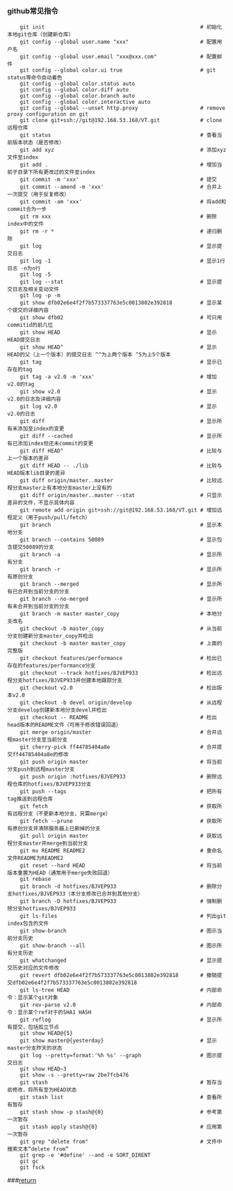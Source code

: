 ### github常见指令
        git init                                                  # 初始化本地git仓库（创建新仓库）
        git config --global user.name "xxx"                       # 配置用户名
        git config --global user.email "xxx@xxx.com"              # 配置邮件
        git config --global color.ui true                         # git status等命令自动着色
        git config --global color.status auto
        git config --global color.diff auto
        git config --global color.branch auto
        git config --global color.interactive auto
        git config --global --unset http.proxy                    # remove  proxy configuration on git
        git clone git+ssh://git@192.168.53.168/VT.git             # clone远程仓库
        git status                                                # 查看当前版本状态（是否修改）
        git add xyz                                               # 添加xyz文件至index
        git add .                                                 # 增加当前子目录下所有更改过的文件至index
        git commit -m 'xxx'                                       # 提交
        git commit --amend -m 'xxx'                               # 合并上一次提交（用于反复修改）
        git commit -am 'xxx'                                      # 将add和commit合为一步
        git rm xxx                                                # 删除index中的文件
        git rm -r *                                               # 递归删除
        git log                                                   # 显示提交日志
        git log -1                                                # 显示1行日志 -n为n行
        git log -5
        git log --stat                                            # 显示提交日志及相关变动文件
        git log -p -m
        git show dfb02e6e4f2f7b573337763e5c0013802e392818         # 显示某个提交的详细内容
        git show dfb02                                            # 可只用commitid的前几位
        git show HEAD                                             # 显示HEAD提交日志
        git show HEAD^                                            # 显示HEAD的父（上一个版本）的提交日志 ^^为上两个版本 ^5为上5个版本
        git tag                                                   # 显示已存在的tag
        git tag -a v2.0 -m 'xxx'                                  # 增加v2.0的tag
        git show v2.0                                             # 显示v2.0的日志及详细内容
        git log v2.0                                              # 显示v2.0的日志
        git diff                                                  # 显示所有未添加至index的变更
        git diff --cached                                         # 显示所有已添加index但还未commit的变更
        git diff HEAD^                                            # 比较与上一个版本的差异
        git diff HEAD -- ./lib                                    # 比较与HEAD版本lib目录的差异
        git diff origin/master..master                            # 比较远程分支master上有本地分支master上没有的
        git diff origin/master..master --stat                     # 只显示差异的文件，不显示具体内容
        git remote add origin git+ssh://git@192.168.53.168/VT.git # 增加远程定义（用于push/pull/fetch）
        git branch                                                # 显示本地分支
        git branch --contains 50089                               # 显示包含提交50089的分支
        git branch -a                                             # 显示所有分支
        git branch -r                                             # 显示所有原创分支
        git branch --merged                                       # 显示所有已合并到当前分支的分支
        git branch --no-merged                                    # 显示所有未合并到当前分支的分支
        git branch -m master master_copy                          # 本地分支改名
        git checkout -b master_copy                               # 从当前分支创建新分支master_copy并检出
        git checkout -b master master_copy                        # 上面的完整版
        git checkout features/performance                         # 检出已存在的features/performance分支
        git checkout --track hotfixes/BJVEP933                    # 检出远程分支hotfixes/BJVEP933并创建本地跟踪分支
        git checkout v2.0                                         # 检出版本v2.0
        git checkout -b devel origin/develop                      # 从远程分支develop创建新本地分支devel并检出
        git checkout -- README                                    # 检出head版本的README文件（可用于修改错误回退）
        git merge origin/master                                   # 合并远程master分支至当前分支
        git cherry-pick ff44785404a8e                             # 合并提交ff44785404a8e的修改
        git push origin master                                    # 将当前分支push到远程master分支
        git push origin :hotfixes/BJVEP933                        # 删除远程仓库的hotfixes/BJVEP933分支
        git push --tags                                           # 把所有tag推送到远程仓库
        git fetch                                                 # 获取所有远程分支（不更新本地分支，另需merge）
        git fetch --prune                                         # 获取所有原创分支并清除服务器上已删掉的分支
        git pull origin master                                    # 获取远程分支master并merge到当前分支
        git mv README README2                                     # 重命名文件README为README2
        git reset --hard HEAD                                     # 将当前版本重置为HEAD（通常用于merge失败回退）
        git rebase
        git branch -d hotfixes/BJVEP933                           # 删除分支hotfixes/BJVEP933（本分支修改已合并到其他分支）
        git branch -D hotfixes/BJVEP933                           # 强制删除分支hotfixes/BJVEP933
        git ls-files                                              # 列出git index包含的文件
        git show-branch                                           # 图示当前分支历史
        git show-branch --all                                     # 图示所有分支历史
        git whatchanged                                           # 显示提交历史对应的文件修改
        git revert dfb02e6e4f2f7b573337763e5c0013802e392818       # 撤销提交dfb02e6e4f2f7b573337763e5c0013802e392818
        git ls-tree HEAD                                          # 内部命令：显示某个git对象
        git rev-parse v2.0                                        # 内部命令：显示某个ref对于的SHA1 HASH
        git reflog                                                # 显示所有提交，包括孤立节点
        git show HEAD@{5}
        git show master@{yesterday}                               # 显示master分支昨天的状态
        git log --pretty=format:'%h %s' --graph                   # 图示提交日志
        git show HEAD~3
        git show -s --pretty=raw 2be7fcb476
        git stash                                                 # 暂存当前修改，将所有至为HEAD状态
        git stash list                                            # 查看所有暂存
        git stash show -p stash@{0}                               # 参考第一次暂存
        git stash apply stash@{0}                                 # 应用第一次暂存
        git grep "delete from"                                    # 文件中搜索文本“delete from”
        git grep -e '#define' --and -e SORT_DIRENT
        git gc
        git fsck
        
  ###[return](README.md)
